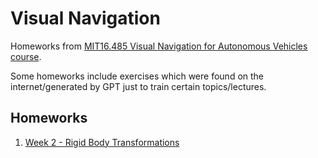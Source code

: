 # Visual Navigation
Homeworks from [MIT16.485 Visual Navigation for Autonomous Vehicles course](https://vnav.mit.edu).

Some homeworks include exercises which were found on the internet/generated by GPT just to train certain topics/lectures.

## Homeworks
1. [Week 2 - Rigid Body Transformations](./cpp/week2/README.md)
